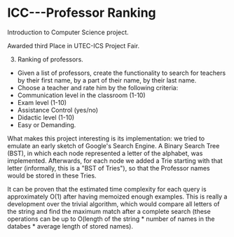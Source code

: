 # ICC---Professor Ranking
Introduction to Computer Science project.

Awarded third Place in UTEC-ICS Project Fair.

3. Ranking of professors.
- Given a list of professors, create the functionality to search for teachers by their first name, by a part of their name, by their last name.
- Choose a teacher and rate him by the following criteria:
- Communication level in the classroom (1-10)
- Exam level (1-10)
- Assistance Control (yes/no)
- Didactic level (1-10)
- Easy or Demanding.

What makes this project interesting is its implementation: we tried to emulate an early sketch of Google's Search Engine. A Binary Search Tree (BST), in which each node represented a letter of the alphabet, was implemented. Afterwards, for each node we added a Trie starting with that letter (informally, this is a "BST of Tries"), so that the Professor names would be stored in these Tries. 

It can be proven that the estimated time complexity for each query is approximately O(1) after having memoized enough examples. This is really a development over the trivial algorithm, which would compare all letters of the string and find the maximum match after a complete search (these operations can be up to O(length of the string * number of names in the databes * average length of stored names). 
